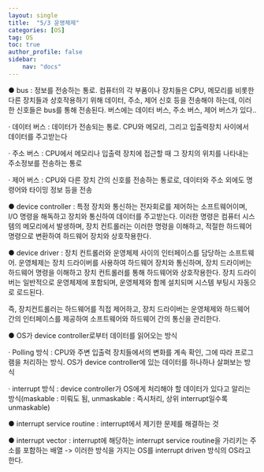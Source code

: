 ```yaml
---
layout: single
title:  "5/3 운영체제"
categories: [OS]
tag: OS
toc: true
author_profile: false
sidebar:
    nav: "docs"
---
```


 

● bus : 정보를 전송하는 통로. 컴퓨터의 각 부품이나 장치들은 CPU, 메모리를 비롯한 다른 장치들과 상호작용하기 위해 데이터, 주소, 제어 신호 등을 전송해야 하는데, 이러한 신호들은 bus를 통해 전송된다. 버스에는 데이터 버스, 주소 버스, 제어 버스가 있다..



   ·  데이터 버스 : 데이터가 전송되는 통로. CPU와 메모리, 그리고 입출력장치 사이에서 데이터를 주고받는다

   ·  주소 버스 : CPU에서 메모리나 입출력 장치에 접근할 때 그 장치의 위치를 나타내는 주소정보를 전송하는 통로

   ·  제어 버스 : CPU와 다른 장치 간의 신호를 전송하는 통로로, 데이터와 주소 외에도 명령어와 타이밍 정보 등을 전송



● device controller : 특정 장치와 통신하는 전자회로를 제어하는 소프트웨어이며, I/O 명령을 해독하고 장치와 통신하여 데이터를 주고받는다. 이러한 명령은 컴퓨터 시스템의 메모리에서 발생하며, 장치 컨트롤러는 이러한 명령을 이해하고, 적절한 하드웨어 명령으로 변환하여 하드웨어 장치와 상호작용한다. 



● device driver : 장치 컨트롤러와 운영체제 사이의 인터페이스를 담당하는 소프트웨어. 운영체제는 장치 드라이버를 사용하여 하드웨어 장치와 통신하며, 장치 드라이버는 하드웨어 명령을 이해하고 장치 컨트롤러를 통해 하드웨어와 상호작용한다. 장치 드라이버는 일반적으로 운영체제에 포함되며, 운영체제와 함께 설치되며 시스템 부팅시 자동으로 로드된다.



즉, 장치컨트롤러는 하드웨어를 직접 제어하고, 장치 드라이버는 운영체제와 하드웨어 간의 인터페이스를 제공하여 소프트웨어와 하드웨어 간의 통신을 관리한다.



● OS가 device controller로부터 데이터를 읽어오는 방식

   ·  Polling 방식 : CPU와 주변 입출력 장치들에서의 변화를 계속 확인, 그에 따라 프로그램을 처리하는 방식. OS가 device controller에 있는 데이터를 하나하나 살펴보는 방식

   ·  interrupt 방식 : device controller가 OS에게 처리해야 할 데이터가 있다고 알리는 방식(maskable : 미뤄도 됨, unmaskable : 즉시처리, 상위 interrupt일수록 unmaskable)



● interrupt service routine : interrupt에서 제기한 문제를 해결하는 것

 

● interrupt vector : interrupt에 해당하는 interrupt service routine을 가리키는 주소를 포함하는 배열 -> 이러한 방식을 가지는 OS를 interrupt driven 방식의 OS라고 한다.